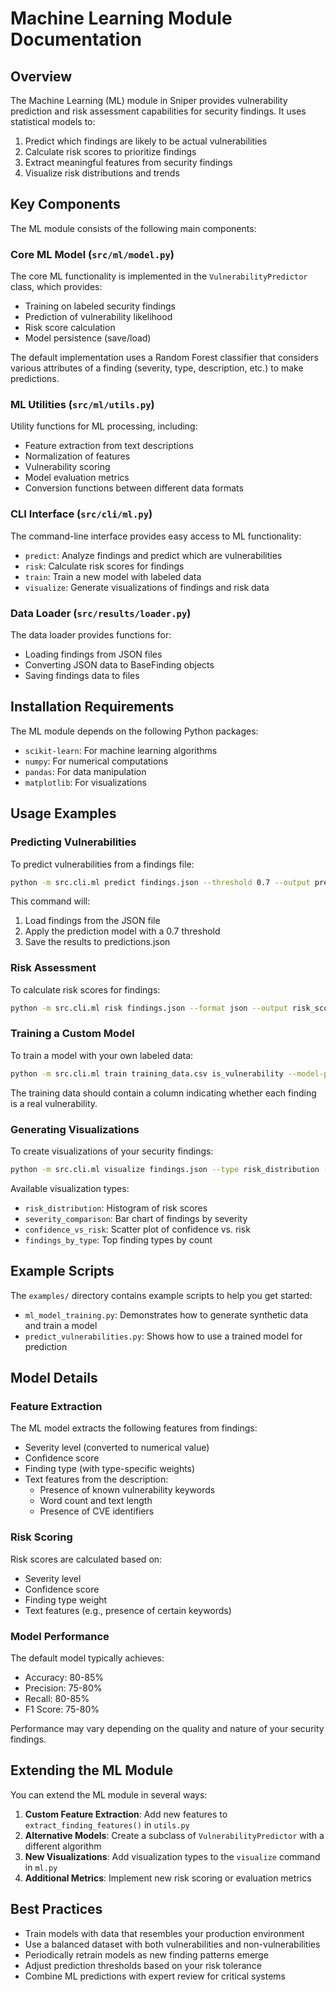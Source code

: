# Machine Learning Module Documentation

## Overview

The Machine Learning (ML) module in Sniper provides vulnerability prediction and risk assessment capabilities for security findings. It uses statistical models to:

1. Predict which findings are likely to be actual vulnerabilities
2. Calculate risk scores to prioritize findings
3. Extract meaningful features from security findings
4. Visualize risk distributions and trends

## Key Components

The ML module consists of the following main components:

### Core ML Model (`src/ml/model.py`)

The core ML functionality is implemented in the `VulnerabilityPredictor` class, which provides:

- Training on labeled security findings
- Prediction of vulnerability likelihood
- Risk score calculation
- Model persistence (save/load)

The default implementation uses a Random Forest classifier that considers various attributes of a finding (severity, type, description, etc.) to make predictions.

### ML Utilities (`src/ml/utils.py`)

Utility functions for ML processing, including:

- Feature extraction from text descriptions
- Normalization of features
- Vulnerability scoring
- Model evaluation metrics
- Conversion functions between different data formats

### CLI Interface (`src/cli/ml.py`)

The command-line interface provides easy access to ML functionality:

- `predict`: Analyze findings and predict which are vulnerabilities
- `risk`: Calculate risk scores for findings
- `train`: Train a new model with labeled data
- `visualize`: Generate visualizations of findings and risk data

### Data Loader (`src/results/loader.py`)

The data loader provides functions for:

- Loading findings from JSON files
- Converting JSON data to BaseFinding objects
- Saving findings data to files

## Installation Requirements

The ML module depends on the following Python packages:

- `scikit-learn`: For machine learning algorithms
- `numpy`: For numerical computations
- `pandas`: For data manipulation
- `matplotlib`: For visualizations

## Usage Examples

### Predicting Vulnerabilities

To predict vulnerabilities from a findings file:

```bash
python -m src.cli.ml predict findings.json --threshold 0.7 --output predictions.json
```

This command will:
1. Load findings from the JSON file
2. Apply the prediction model with a 0.7 threshold
3. Save the results to predictions.json

### Risk Assessment

To calculate risk scores for findings:

```bash
python -m src.cli.ml risk findings.json --format json --output risk_scores.json
```

### Training a Custom Model

To train a model with your own labeled data:

```bash
python -m src.cli.ml train training_data.csv is_vulnerability --model-path models/custom_model.pkl
```

The training data should contain a column indicating whether each finding is a real vulnerability.

### Generating Visualizations

To create visualizations of your security findings:

```bash
python -m src.cli.ml visualize findings.json --type risk_distribution --output risk_chart.png
```

Available visualization types:
- `risk_distribution`: Histogram of risk scores
- `severity_comparison`: Bar chart of findings by severity
- `confidence_vs_risk`: Scatter plot of confidence vs. risk
- `findings_by_type`: Top finding types by count

## Example Scripts

The `examples/` directory contains example scripts to help you get started:

- `ml_model_training.py`: Demonstrates how to generate synthetic data and train a model
- `predict_vulnerabilities.py`: Shows how to use a trained model for prediction

## Model Details

### Feature Extraction

The ML model extracts the following features from findings:

- Severity level (converted to numerical value)
- Confidence score
- Finding type (with type-specific weights)
- Text features from the description:
  - Presence of known vulnerability keywords
  - Word count and text length
  - Presence of CVE identifiers

### Risk Scoring

Risk scores are calculated based on:

- Severity level
- Confidence score
- Finding type weight
- Text features (e.g., presence of certain keywords)

### Model Performance

The default model typically achieves:

- Accuracy: 80-85%
- Precision: 75-80%
- Recall: 80-85%
- F1 Score: 75-80%

Performance may vary depending on the quality and nature of your security findings.

## Extending the ML Module

You can extend the ML module in several ways:

1. **Custom Feature Extraction**: Add new features to `extract_finding_features()` in `utils.py`
2. **Alternative Models**: Create a subclass of `VulnerabilityPredictor` with a different algorithm
3. **New Visualizations**: Add visualization types to the `visualize` command in `ml.py`
4. **Additional Metrics**: Implement new risk scoring or evaluation metrics

## Best Practices

- Train models with data that resembles your production environment
- Use a balanced dataset with both vulnerabilities and non-vulnerabilities
- Periodically retrain models as new finding patterns emerge
- Adjust prediction thresholds based on your risk tolerance
- Combine ML predictions with expert review for critical systems 